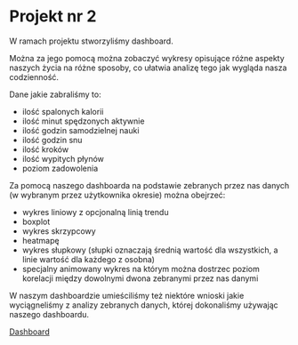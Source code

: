 # Projekt nr 2
W ramach projektu stworzyliśmy dashboard.

Można za jego pomocą można zobaczyć wykresy opisujące różne aspekty naszych życia na różne sposoby, co ułatwia analizę tego jak wygląda nasza codzienność.

Dane jakie zabraliśmy to: 
- ilość spalonych kalorii
- ilość minut spędzonych aktywnie
- ilość godzin samodzielnej nauki
- ilość godzin snu
- ilość kroków
- ilość wypitych płynów
- poziom zadowolenia

Za pomocą naszego dashboarda na podstawie zebranych przez nas danych (w wybranym przez użytkownika okresie) można obejrzeć:
- wykres liniowy z opcjonalną linią trendu
- boxplot
- wykres skrzypcowy
- heatmapę
- wykres słupkowy (słupki oznaczają średnią wartość dla wszystkich, a linie wartość dla każdego z osobna)
- specjalny animowany wykres na którym można dostrzec poziom korelacji między dowolnymi dwona zebranymi przez nas danymi

W naszym dashboardzie umieściliśmy też niektóre wnioski jakie wyciągneliśmy z analizy zebranych danych, której dokonaliśmy używając naszego dashboardu.

[Dashboard](https://jantar.shinyapps.io/twd-project-2/)
